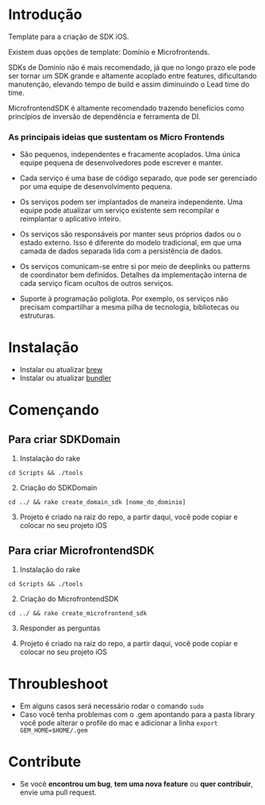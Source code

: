 # Introdução 
Template para a criação de SDK iOS. 

Existem duas opções de template: Domínio e Microfrontends.

SDKs de Dominio não é mais recomendado, já que no longo prazo ele pode ser tornar um SDK grande e altamente acoplado entre features, dificultando manutenção, elevando tempo de build e assim diminuindo o Lead time do time.

MicrofrontendSDK é altamente recomendado trazendo benefícios como princípios de inversão de dependência e ferramenta de DI.

### As principais ideias que sustentam os Micro Frontends

- São pequenos, independentes e fracamente acoplados. Uma única equipe pequena de desenvolvedores pode escrever e manter.

- Cada serviço é uma base de código separado, que pode ser gerenciado por uma equipe de desenvolvimento pequena.

- Os serviços podem ser implantados de maneira independente. Uma equipe pode atualizar um serviço existente sem recompilar e reimplantar o aplicativo inteiro.

- Os serviços são responsáveis por manter seus próprios dados ou o estado externo. Isso é diferente do modelo tradicional, em que uma camada de dados separada lida com a persistência de dados.

- Os serviços comunicam-se entre si por meio de deeplinks ou patterns de coordinator bem definidos. Detalhes da implementação interna de cada serviço ficam ocultos de outros serviços.

- Suporte à programação poliglota. Por exemplo, os serviços não precisam compartilhar a mesma pilha de tecnologia, bibliotecas ou estruturas.

# Instalação

- Instalar ou atualizar [brew](https://brew.sh) 
- Instalar ou atualizar [bundler](https://bundler.io)

# Començando
## Para criar SDKDomain
1.	Instalação do rake

```
cd Scripts && ./tools
```

2.	Criação do SDKDomain
```
cd ../ && rake create_domain_sdk [nome_do_dominio]
```

3. Projeto é criado na raiz do repo, a partir daqui, você pode copiar e colocar no seu projeto iOS

## Para criar MicrofrontendSDK
1.	Instalação do rake

```
cd Scripts && ./tools
```

2. Criação do MicrofrontendSDK
```
cd ../ && rake create_microfrontend_sdk
```

3. Responder as perguntas

4. Projeto é criado na raiz do repo, a partir daqui, você pode copiar e colocar no seu projeto iOS

# Throubleshoot
- Em alguns casos será necessário rodar o comando `sudo`
- Caso você tenha problemas com o .gem apontando para a pasta library você pode alterar o profile do mac e adicionar a linha `export GEM_HOME=$HOME/.gem`

# Contribute
- Se você **encontrou um bug**, **tem uma nova feature** ou **quer contribuir**, envie uma pull request.